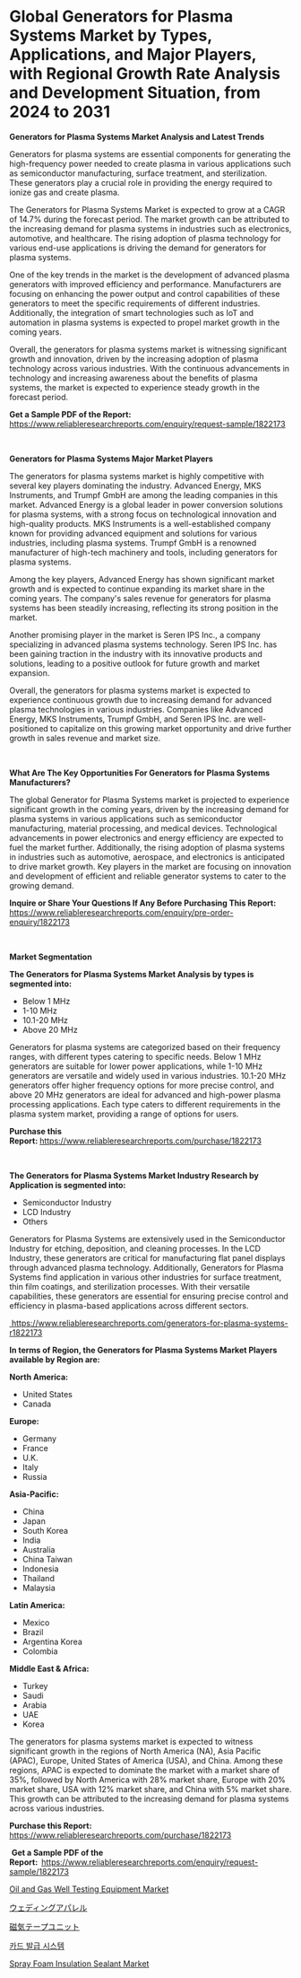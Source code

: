 <p><h1>Global Generators for Plasma Systems Market by Types, Applications, and Major Players, with Regional Growth Rate Analysis and Development Situation, from 2024 to 2031</h1></p><p><strong>Generators for Plasma Systems Market Analysis and Latest Trends</strong></p>
<p><p>Generators for plasma systems are essential components for generating the high-frequency power needed to create plasma in various applications such as semiconductor manufacturing, surface treatment, and sterilization. These generators play a crucial role in providing the energy required to ionize gas and create plasma.</p><p>The Generators for Plasma Systems Market is expected to grow at a CAGR of 14.7% during the forecast period. The market growth can be attributed to the increasing demand for plasma systems in industries such as electronics, automotive, and healthcare. The rising adoption of plasma technology for various end-use applications is driving the demand for generators for plasma systems.</p><p>One of the key trends in the market is the development of advanced plasma generators with improved efficiency and performance. Manufacturers are focusing on enhancing the power output and control capabilities of these generators to meet the specific requirements of different industries. Additionally, the integration of smart technologies such as IoT and automation in plasma systems is expected to propel market growth in the coming years.</p><p>Overall, the generators for plasma systems market is witnessing significant growth and innovation, driven by the increasing adoption of plasma technology across various industries. With the continuous advancements in technology and increasing awareness about the benefits of plasma systems, the market is expected to experience steady growth in the forecast period.</p></p>
<p><strong>Get a Sample PDF of the Report:&nbsp;</strong> <a href="https://www.reliableresearchreports.com/enquiry/request-sample/1822173">https://www.reliableresearchreports.com/enquiry/request-sample/1822173</a></p>
<p>&nbsp;</p>
<p><strong>Generators for Plasma Systems Major Market Players</strong></p>
<p><p>The generators for plasma systems market is highly competitive with several key players dominating the industry. Advanced Energy, MKS Instruments, and Trumpf GmbH are among the leading companies in this market. Advanced Energy is a global leader in power conversion solutions for plasma systems, with a strong focus on technological innovation and high-quality products. MKS Instruments is a well-established company known for providing advanced equipment and solutions for various industries, including plasma systems. Trumpf GmbH is a renowned manufacturer of high-tech machinery and tools, including generators for plasma systems.</p><p>Among the key players, Advanced Energy has shown significant market growth and is expected to continue expanding its market share in the coming years. The company's sales revenue for generators for plasma systems has been steadily increasing, reflecting its strong position in the market.</p><p>Another promising player in the market is Seren IPS Inc., a company specializing in advanced plasma systems technology. Seren IPS Inc. has been gaining traction in the industry with its innovative products and solutions, leading to a positive outlook for future growth and market expansion.</p><p>Overall, the generators for plasma systems market is expected to experience continuous growth due to increasing demand for advanced plasma technologies in various industries. Companies like Advanced Energy, MKS Instruments, Trumpf GmbH, and Seren IPS Inc. are well-positioned to capitalize on this growing market opportunity and drive further growth in sales revenue and market size.</p></p>
<p>&nbsp;</p>
<p><strong>What Are The Key Opportunities For Generators for Plasma Systems Manufacturers?</strong></p>
<p><p>The global Generator for Plasma Systems market is projected to experience significant growth in the coming years, driven by the increasing demand for plasma systems in various applications such as semiconductor manufacturing, material processing, and medical devices. Technological advancements in power electronics and energy efficiency are expected to fuel the market further. Additionally, the rising adoption of plasma systems in industries such as automotive, aerospace, and electronics is anticipated to drive market growth. Key players in the market are focusing on innovation and development of efficient and reliable generator systems to cater to the growing demand.</p></p>
<p><strong>Inquire or Share Your Questions If Any Before Purchasing This Report:</strong> <a href="https://www.reliableresearchreports.com/enquiry/pre-order-enquiry/1822173">https://www.reliableresearchreports.com/enquiry/pre-order-enquiry/1822173</a></p>
<p>&nbsp;</p>
<p><strong>Market Segmentation</strong></p>
<p><strong>The Generators for Plasma Systems Market Analysis by types is segmented into:</strong></p>
<p><ul><li>Below 1 MHz</li><li>1-10 MHz</li><li>10.1-20 MHz</li><li>Above 20 MHz</li></ul></p>
<p><p>Generators for plasma systems are categorized based on their frequency ranges, with different types catering to specific needs. Below 1 MHz generators are suitable for lower power applications, while 1-10 MHz generators are versatile and widely used in various industries. 10.1-20 MHz generators offer higher frequency options for more precise control, and above 20 MHz generators are ideal for advanced and high-power plasma processing applications. Each type caters to different requirements in the plasma system market, providing a range of options for users.</p></p>
<p><strong>Purchase this Report:&nbsp;</strong><a href="https://www.reliableresearchreports.com/purchase/1822173">https://www.reliableresearchreports.com/purchase/1822173</a></p>
<p>&nbsp;</p>
<p><strong>The Generators for Plasma Systems Market Industry Research by Application is segmented into:</strong></p>
<p><ul><li>Semiconductor Industry</li><li>LCD Industry</li><li>Others</li></ul></p>
<p><p>Generators for Plasma Systems are extensively used in the Semiconductor Industry for etching, deposition, and cleaning processes. In the LCD Industry, these generators are critical for manufacturing flat panel displays through advanced plasma technology. Additionally, Generators for Plasma Systems find application in various other industries for surface treatment, thin film coatings, and sterilization processes. With their versatile capabilities, these generators are essential for ensuring precise control and efficiency in plasma-based applications across different sectors.</p></p>
<p><a href="https://www.reliableresearchreports.com/generators-for-plasma-systems-r1822173">&nbsp;https://www.reliableresearchreports.com/generators-for-plasma-systems-r1822173</a></p>
<p><strong>In terms of Region, the Generators for Plasma Systems Market Players available by Region are:</strong></p>
<p>
    <p> <strong> North America: </strong>
        <ul>
            <li>United States</li>
            <li>Canada</li>
        </ul>
        </p> 
    <p> <strong> Europe: </strong>
        <ul>
            <li>Germany</li>
            <li>France</li>
            <li>U.K.</li>
            <li>Italy</li>
            <li>Russia</li>
        </ul>
        </p> 
    <p> <strong> Asia-Pacific: </strong>
        <ul>
            <li>China</li>
            <li>Japan</li>
            <li>South Korea</li>
            <li>India</li>
            <li>Australia</li>
            <li>China Taiwan</li>
            <li>Indonesia</li>
            <li>Thailand</li>
            <li>Malaysia</li>
        </ul>
        </p> 
    <p> <strong> Latin America: </strong>
        <ul>
            <li>Mexico</li>
            <li>Brazil</li>
            <li>Argentina Korea</li>
            <li>Colombia</li>
        </ul>
        </p> 
    <p> <strong> Middle East & Africa: </strong>
        <ul>
            <li>Turkey</li>
            <li>Saudi</li>
            <li>Arabia</li>
            <li>UAE</li>
            <li>Korea</li>
        </ul>
    </p>
    </p>
<p><p>The generators for plasma systems market is expected to witness significant growth in the regions of North America (NA), Asia Pacific (APAC), Europe, United States of America (USA), and China. Among these regions, APAC is expected to dominate the market with a market share of 35%, followed by North America with 28% market share, Europe with 20% market share, USA with 12% market share, and China with 5% market share. This growth can be attributed to the increasing demand for plasma systems across various industries.</p></p>
<p><strong>Purchase this Report: </strong><a href="https://www.reliableresearchreports.com/purchase/1822173">https://www.reliableresearchreports.com/purchase/1822173</a></p>
<p>&nbsp;<strong>Get a Sample PDF of the Report:&nbsp;&nbsp;</strong><a href="https://www.reliableresearchreports.com/enquiry/request-sample/1822173">https://www.reliableresearchreports.com/enquiry/request-sample/1822173</a></p>
<p><strong></strong></p>
<p><p><a href="https://github.com/ruddyyedelwadw/Market-Research-Report-List-2/blob/main/oil-and-gas-well-testing-equipment-market.md">Oil and Gas Well Testing Equipment Market</a></p><p><a href="https://github.com/bucuel854722/Market-Research-Report-List-1/blob/main/101951241062.md">ウェディングアパレル</a></p><p><a href="https://github.com/xemfu2379520/Market-Research-Report-List-1/blob/main/725810041061.md">磁気テープユニット</a></p><p><a href="https://medium.com/@edaunhshhs/%EC%B9%B4%EB%93%9C-%EB%B0%9C%EA%B8%89-%EC%8B%9C%EC%8A%A4%ED%85%9C-%EC%8B%9C%EC%9E%A5-%EA%B7%9C%EB%AA%A8-%EC%97%B0%ED%8F%89%EA%B7%A0-%EC%84%B1%EC%9E%A5%EB%A5%A0-2024-2030%EB%85%84-%ED%8A%B8%EB%A0%8C%EB%93%9C-07d678c39d59">카드 발급 시스템</a></p><p><a href="https://issuu.com/reportprime-2/docs/spray-foam-insulation-sealant-market-size-2030.ppt">Spray Foam Insulation Sealant Market</a></p></p>